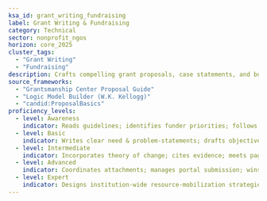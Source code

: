 ```yaml
---
ksa_id: grant_writing_fundraising
label: Grant Writing & Fundraising
category: Technical
sector: nonprofit_ngos
horizon: core_2025
cluster_tags:
  - "Grant Writing"
  - "Fundraising"
description: Crafts compelling grant proposals, case statements, and budget justifications that align with funder guidelines and organizational strategy.
source_frameworks:
  - "Grantsmanship Center Proposal Guide"
  - "Logic Model Builder (W.K. Kellogg)"
  - "candid:ProposalBasics"
proficiency_levels:
  - level: Awareness
    indicator: Reads guidelines; identifies funder priorities; follows RFP instructions; assembles attachments.
  - level: Basic
    indicator: Writes clear need & problem-statements; drafts objectives & measurable goals; formats budget.
  - level: Intermediate
    indicator: Incorporates theory of change; cites evidence; meets page limits; negotiates budget lines and prepares M&E sections.
  - level: Advanced
    indicator: Coordinates attachments; manages portal submission; wins ≥50 % success; manages multi-partner consortia proposals and donor relations.
  - level: Expert
    indicator: Designs institution-wide resource-mobilization strategies; diversifies revenue mix; leads consortium bids; mentors writers; reviews peer proposals.
---
```

